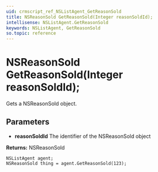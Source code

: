 ```yaml
---
uid: crmscript_ref_NSListAgent_GetReasonSold
title: NSReasonSold GetReasonSold(Integer reasonSoldId);
intellisense: NSListAgent.GetReasonSold
keywords: NSListAgent, GetReasonSold
so.topic: reference
---
```


# NSReasonSold GetReasonSold(Integer reasonSoldId);

Gets a NSReasonSold object.

## Parameters

* **reasonSoldId** The identifier of the NSReasonSold object

**Returns:** NSReasonSold

```crmscript
NSListAgent agent;
NSReasonSold thing = agent.GetReasonSold(123);
```

